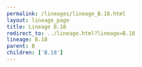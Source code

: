 ```yaml
---
permalink: /lineages/lineage_B.18.html
layout: lineage_page
title: Lineage B.18
redirect_to: ../lineage.html?lineage=B.18
lineage: B.18
parent: B
children: ['B.18']
---
```

